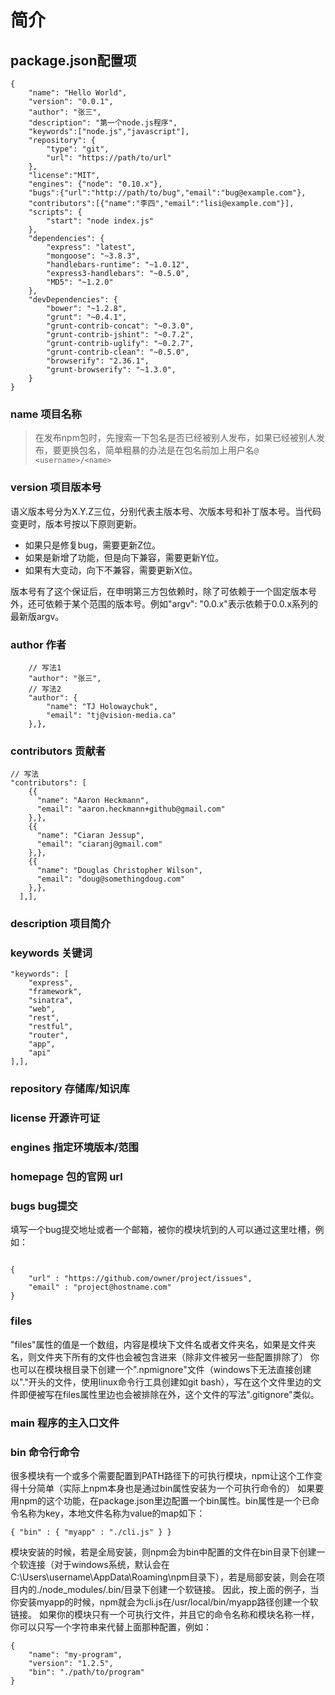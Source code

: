 # 简介

## package.json配置项

```
{
    "name": "Hello World",
    "version": "0.0.1",
    "author": "张三",
    "description": "第一个node.js程序",
    "keywords":["node.js","javascript"],
    "repository": {
        "type": "git",
        "url": "https://path/to/url"
    },
    "license":"MIT",
    "engines": {"node": "0.10.x"},
    "bugs":{"url":"http://path/to/bug","email":"bug@example.com"},
    "contributors":[{"name":"李四","email":"lisi@example.com"}],
    "scripts": {
        "start": "node index.js"
    },
    "dependencies": {
        "express": "latest",
        "mongoose": "~3.8.3",
        "handlebars-runtime": "~1.0.12",
        "express3-handlebars": "~0.5.0",
        "MD5": "~1.2.0"
    },
    "devDependencies": {
        "bower": "~1.2.8",
        "grunt": "~0.4.1",
        "grunt-contrib-concat": "~0.3.0",
        "grunt-contrib-jshint": "~0.7.2",
        "grunt-contrib-uglify": "~0.2.7",
        "grunt-contrib-clean": "~0.5.0",
        "browserify": "2.36.1",
        "grunt-browserify": "~1.3.0",
    }
}
```

### name 项目名称

> 在发布npm包时，先搜索一下包名是否已经被别人发布，如果已经被别人发布，要更换包名，简单粗暴的办法是在包名前加上用户名```@ <username>/<name>```


### version 项目版本号

语义版本号分为X.Y.Z三位，分别代表主版本号、次版本号和补丁版本号。当代码变更时，版本号按以下原则更新。

- 如果只是修复bug，需要更新Z位。
- 如果是新增了功能，但是向下兼容，需要更新Y位。
- 如果有大变动，向下不兼容，需要更新X位。

版本号有了这个保证后，在申明第三方包依赖时，除了可依赖于一个固定版本号外，还可依赖于某个范围的版本号。例如"argv": "0.0.x"表示依赖于0.0.x系列的最新版argv。

### author 作者
```
    // 写法1
    "author": "张三",
    // 写法2
    "author": {
        "name": "TJ Holowaychuk",
        "email": "tj@vision-media.ca"
    },},
```

### contributors 贡献者
```
// 写法
"contributors": [
    {{
      "name": "Aaron Heckmann",
      "email": "aaron.heckmann+github@gmail.com"
    },},
    {{
      "name": "Ciaran Jessup",
      "email": "ciaranj@gmail.com"
    },},
    {{
      "name": "Douglas Christopher Wilson",
      "email": "doug@somethingdoug.com"
    },},
  ],],
```


### description 项目简介

### keywords 关键词

```
"keywords": [
    "express",
    "framework",
    "sinatra",
    "web",
    "rest",
    "restful",
    "router",
    "app",
    "api"
],],
```

### repository 存储库/知识库

### license 开源许可证

### engines 指定环境版本/范围

### homepage 包的官网 url

### bugs bug提交

填写一个bug提交地址或者一个邮箱，被你的模块坑到的人可以通过这里吐槽，例如：

```

{ 
    "url" : "https://github.com/owner/project/issues", 
    "email" : "project@hostname.com"
}

```

### files 

"files"属性的值是一个数组，内容是模块下文件名或者文件夹名，如果是文件夹名，则文件夹下所有的文件也会被包含进来（除非文件被另一些配置排除了）
你也可以在模块根目录下创建一个".npmignore"文件（windows下无法直接创建以"."开头的文件，使用linux命令行工具创建如git bash），写在这个文件里边的文件即便被写在files属性里边也会被排除在外，这个文件的写法".gitignore"类似。

### main 程序的主入口文件

### bin 命令行命令

很多模块有一个或多个需要配置到PATH路径下的可执行模块，npm让这个工作变得十分简单（实际上npm本身也是通过bin属性安装为一个可执行命令的）
如果要用npm的这个功能，在package.json里边配置一个bin属性。bin属性是一个已命令名称为key，本地文件名称为value的map如下：

```
{ "bin" : { "myapp" : "./cli.js" } }
```

模块安装的时候，若是全局安装，则npm会为bin中配置的文件在bin目录下创建一个软连接（对于windows系统，默认会在C:\Users\username\AppData\Roaming\npm目录下），若是局部安装，则会在项目内的./node_modules/.bin/目录下创建一个软链接。
因此，按上面的例子，当你安装myapp的时候，npm就会为cli.js在/usr/local/bin/myapp路径创建一个软链接。
如果你的模块只有一个可执行文件，并且它的命令名称和模块名称一样，你可以只写一个字符串来代替上面那种配置，例如：

```
{ 
    "name": "my-program",
    "version": "1.2.5",
    "bin": "./path/to/program"
}
```